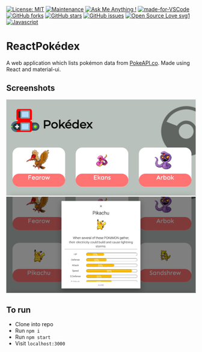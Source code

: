 [![License: MIT](https://img.shields.io/badge/License-MIT-yellow.svg)](https://opensource.org/licenses/MIT)
[![Maintenance](https://img.shields.io/badge/Maintained%3F-yes-green.svg)](https://GitHub.com/Naereen/StrapDown.js/graphs/commit-activity)
[![Ask Me Anything !](https://img.shields.io/badge/Ask%20me-anything-1abc9c.svg)](https://GitHub.com/Naereen/ama)
[![made-for-VSCode](https://img.shields.io/badge/Made%20for-VSCode-1f425f.svg)](https://code.visualstudio.com/)
[![GitHub forks](https://img.shields.io/github/forks/saswatamcode/ReactPokedex.svg?style=social&label=Fork&maxAge=2592000)](https://GitHub.com/saswatamcode/ReactPokedex/network/)
[![GitHub stars](https://img.shields.io/github/stars/saswatamcode/ReactPokedex.svg?style=social&label=Star&maxAge=2592000)](https://GitHub.com/saswatamcode/ReactPokedex/stargazers/)
[![GitHub issues](https://img.shields.io/github/issues/saswatamcode/ReactPokedex.svg)](https://GitHub.com/saswatamcode/ReactPokedex/issues/)
[![Open Source Love svg1](https://badges.frapsoft.com/os/v1/open-source.svg?v=103)](https://github.com/ellerbrock/open-source-badges/)
[![Javascript](https://badges.frapsoft.com/javascript/code/javascript.svg?v=101)](https://github.com/ellerbrock/javascript-badges/)



# ReactPokédex
A web application which lists pokémon data from [PokeAPI.co](https://pokeapi.co/api/v2/). Made using React and material-ui.

## Screenshots
![Screenshot-1!](screenshots/Screenshot-1.png)
![Screenshot-2!](screenshots/Screenshot-2.png)

## To run
- Clone into repo
- Run `npm i`
- Run `npm start`
- Visit `localhost:3000`



